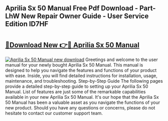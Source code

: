 ## Aprilia Sx 50 Manual Free Pdf Download - Part-LhW New Repair Owner Guide - User Service Edition lD7HF

# <h2><a href="http://cf16305.oget.top/?id=Aprilia+Sx+50+Manual">🔗Download New 👉🔴 Aprilia Sx 50 Manual</a></h2>

[![Aprilia Sx 50 Manual new download](https://i.imgur.com/5g1atiW.png)](http://cf16305.oget.top/?id=Aprilia+Sx+50+Manual)
Greetings and welcome to the user manual for your newly bought Aprilia Sx 50 Manual. This manual is designed to help you navigate the features and functions of your product with ease. Inside, you will find detailed instructions for installation, usage, maintenance, and troubleshooting. Step-by-Step Guide The following pages provide a detailed step-by-step guide to setting up your Aprilia Sx 50 Manual. List of features are just some of the remarkable capabilities available in your new Aprilia Sx 50 Manual. It's our hope that the Aprilia Sx 50 Manual has been a valuable asset as you navigate the functions of your new product. Should you have any questions or concerns, please do not hesitate to contact our customer support team.
